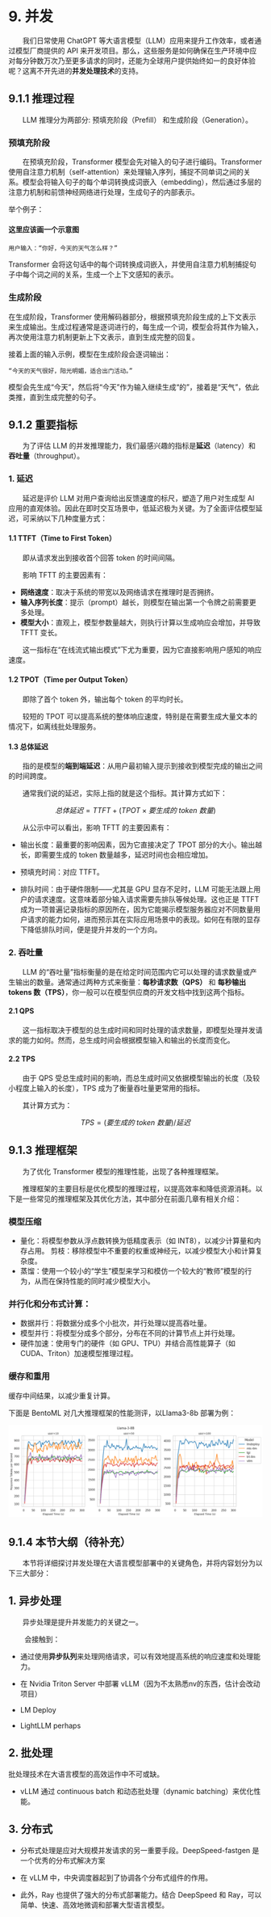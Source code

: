 # 9. 并发

&emsp;&emsp;我们日常使用 ChatGPT 等大语言模型（LLM）应用来提升工作效率，或者通过模型厂商提供的 API 来开发项目。那么，这些服务是如何确保在生产环境中应对每分钟数万次乃至更多请求的同时，还能为全球用户提供始终如一的良好体验呢？这离不开先进的**并发处理技术**的支持。

## 9.1.1 推理过程

&emsp;&emsp;LLM 推理分为两部分: 预填充阶段（Prefill） 和生成阶段（Generation）。

### 预填充阶段

&emsp;&emsp;在预填充阶段，Transformer 模型会先对输入的句子进行编码。Transformer 使用自注意力机制（self-attention）来处理输入序列，捕捉不同单词之间的关系。模型会将输入句子的每个单词转换成词嵌入（embedding），然后通过多层的注意力机制和前馈神经网络进行处理，生成句子的内部表示。

举个例子：

#### 这里应该画一个示意图

    用户输入：“你好，今天的天气怎么样？”

Transformer 会将这句话中的每个词转换成词嵌入，并使用自注意力机制捕捉句子中每个词之间的关系，生成一个上下文感知的表示。

### 生成阶段

在生成阶段，Transformer 使用解码器部分，根据预填充阶段生成的上下文表示来生成输出。生成过程通常是逐词进行的，每生成一个词，模型会将其作为输入，再次使用注意力机制更新上下文表示，直到生成完整的回复。

接着上面的输入示例，模型在生成阶段会逐词输出：

    “今天的天气很好，阳光明媚，适合出门活动。”
    
模型会先生成“今天”，然后将“今天”作为输入继续生成“的”，接着是“天气”，依此类推，直到生成完整的句子。

## 9.1.2 重要指标

&emsp;&emsp;为了评估 LLM 的并发推理能力，我们最感兴趣的指标是**延迟**（latency）和**吞吐量**（throughput）。

### 1. 延迟

&emsp;&emsp;延迟是评价 LLM 对用户查询给出反馈速度的标尺，塑造了用户对生成型 AI 应用的直观体验。因此在即时交互场景中，低延迟极为关键。为了全面评估模型延迟，可采纳以下几种度量方式：

#### 1.1 **TTFT**（Time to First Token）

&emsp;&emsp;即从请求发出到接收首个回答 token 的时间间隔。

&emsp;&emsp;影响 TFTT 的主要因素有：

- **网络速度**：取决于系统的带宽以及网络请求在推理时是否拥挤。
- **输入序列长度**：提示（prompt）越长，则模型在输出第一个令牌之前需要更多处理。
- **模型大小**：直观上，模型参数量越大，则执行计算以生成响应会增加，并导致 TFTT 变长。

&emsp;&emsp;这一指标在“在线流式输出模式”下尤为重要，因为它直接影响用户感知的响应速度。

#### 1.2 **TPOT**（Time per Output Token）

&emsp;&emsp;即除了首个 token 外，输出每个 token 的平均时长。

&emsp;&emsp;较短的 TPOT 可以提高系统的整体响应速度，特别是在需要生成大量文本的情况下，如离线批处理服务。

#### 1.3 总体延迟

&emsp;&emsp;指的是模型的**端到端延迟**：从用户最初输入提示到接收到模型完成的输出之间的时间跨度。

&emsp;&emsp;通常我们说的延迟，实际上指的就是这个指标。其计算方式如下：

$$总体延迟 =  TTFT + (TPOT \times 要生成的\:token\:数量)$$

&emsp;&emsp;从公示中可以看出，影响 TFTT 的主要因素有：

- 输出长度：最重要的影响因素，因为它直接决定了 TPOT 部分的大小。输出越长，即需要生成的 token 数量越多，延迟时间也会相应增加。

- 预填充时间：对应 TTFT。

- 排队时间：由于硬件限制——尤其是 GPU 显存不足时，LLM 可能无法跟上用户的请求速度。这意味着部分输入请求需要先排队等候处理。这也正是 TTFT 成为一项普遍记录指标的原因所在，因为它能揭示模型服务器应对不同数量用户请求的能力如何，进而预示其在实际应用场景中的表现。如何在有限的显存下降低排队时间，便是提升并发的一个方向。
  
### 2. 吞吐量

&emsp;&emsp;LLM 的“吞吐量”指标衡量的是在给定时间范围内它可以处理的请求数量或产生输出的数量。通常通过两种方式来衡量：**每秒请求数（QPS）** 和 **每秒输出 tokens 数（TPS）**，你一般可以在模型供应商的开发文档中找到这两个指标。

#### 2.1 QPS

&emsp;&emsp;这一指标取决于模型的总生成时间和同时处理的请求数量，即模型处理并发请求的能力如何。然而，总生成时间会根据模型输入和输出的长度而变化。

#### 2.2 TPS

&emsp;&emsp;由于 QPS 受总生成时间的影响，而总生成时间又依据模型输出的长度（及较小程度上输入的长度），TPS 成为了衡量吞吐量更常用的指标。

&emsp;&emsp;其计算方式为：

$$TPS = (要生成的\:token\:数量) / 延迟$$

## 9.1.3 推理框架

&emsp;&emsp;为了优化 Transformer 模型的推理性能，出现了各种推理框架。

&emsp;&emsp;推理框架的主要目标是优化模型的推理过程，以提高效率和降低资源消耗。以下是一些常见的推理框架及其优化方法，其中部分在前面几章有相关介绍：

### 模型压缩

- 量化：将模型参数从浮点数转换为低精度表示（如 INT8），以减少计算量和内存占用。
剪枝：移除模型中不重要的权重或神经元，以减少模型大小和计算复杂度。
- 蒸馏：使用一个较小的“学生”模型来学习和模仿一个较大的“教师”模型的行为，从而在保持性能的同时减少模型大小。
  
### 并行化和分布式计算：

- 数据并行：将数据分成多个小批次，并行处理以提高吞吐量。
- 模型并行：将模型分成多个部分，分布在不同的计算节点上并行处理。
- 硬件加速：使用专门的硬件（如 GPU、TPU）并结合高性能算子（如 CUDA、Triton）加速模型推理过程。

### 缓存和重用

缓存中间结果，以减少重复计算。


下面是 BentoML 对几大推理框架的性能测评，以Llama3-8b 部署为例：

![](./images/bentoml_llama3_8b.png)


## 9.1.4 本节大纲（待补充）

&emsp;&emsp;本节将详细探讨并发处理在大语言模型部署中的关键角色，并将内容划分为以下三大部分：

## 1. 异步处理

&emsp;&emsp;异步处理是提升并发能力的关键之一。

&emsp;&emsp; 会接触到：

- 通过使用**异步队列**来处理网络请求，可以有效地提高系统的响应速度和处理能力。

- 在 Nvidia Triton Server 中部署 vLLM（因为不太熟悉nv的东西，估计会改动项目）

- LM Deploy

- LightLLM perhaps

## 2. 批处理

批处理技术在大语言模型的高效运作中不可或缺。

- vLLM 通过 continuous batch 和动态批处理（dynamic batching）来优化性能。

## 3. 分布式

- 分布式处理是应对大规模并发请求的另一重要手段。DeepSpeed-fastgen 是一个优秀的分布式解决方案

- 在 vLLM 中，中央调度器起到了协调各个分布式组件的作用。

- 此外，Ray 也提供了强大的分布式部署能力。结合 DeepSpeed 和 Ray，可以简单、快速、高效地微调和部署大型语言模型。


